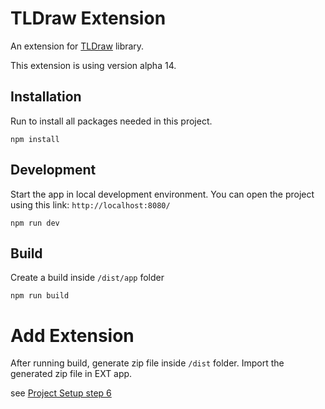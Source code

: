 # TLDraw Extension
An extension for [TLDraw](https://github.com/tldraw/tldraw) library.

This extension is using version alpha 14.

## Installation
Run to install all packages needed in this project.
```
npm install
```

## Development
Start the app in local development environment. You can open the project using this link: `http://localhost:8080/`
```
npm run dev
```

## Build
Create a build inside `/dist/app` folder
```
npm run build
```

# Add Extension
After running build, generate zip file inside `/dist` folder. Import the generated zip file in EXT app.

see [Project Setup step 6](https://docs.ext.store/api-tutorial)